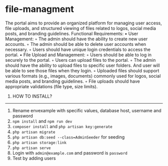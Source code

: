 # file-managment
 
The portal aims to provide an organized platform for managing user access, file uploads, and structured viewing of files related to logos, social media posts, and branding guidelines.
Functional Requirements:
    • User Management:
        ◦ The admin should have the ability to create new user accounts.
        ◦ The admin should be able to delete user accounts when necessary.
        ◦ Users should have unique login credentials to access the portal.
    • File Upload and Management:
        ◦ Users should be able to log in securely to the portal.
        ◦ Users can upload files to the portal.
        ◦ The admin should have the ability to upload files to specific user folders. And user will be able to see those files when they login. 
        ◦ Uploaded files should support various formats (e.g., images, documents) commonly used for logos, social media posts, and branding guidelines.
        ◦ File uploads should have appropriate validations (file type, size limits).

1. HOW TO INSTALL?
----------------------------------------------------------------------------------------
1. Rename envexample with specific values, database host, username and password
2. `npm install` and `npm run dev`
3. `composer install` and `php artisan key:generate`
3. `php artisan migrate`
4. `php artisan db:seed --class=AdminSeeder` for seeding
5. `php artisan storage:link`
6. `php artisan serve`
7. Login with `admin@example.com` and password is `password`
8. Test by adding users 

